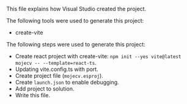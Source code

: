 This file explains how Visual Studio created the project.

The following tools were used to generate this project:
- create-vite

The following steps were used to generate this project:
- Create react project with create-vite: `npm init --yes vite@latest mojecv -- --template=react-ts`.
- Updating vite.config.ts with port.
- Create project file (`mojecv.esproj`).
- Create `launch.json` to enable debugging.
- Add project to solution.
- Write this file.
